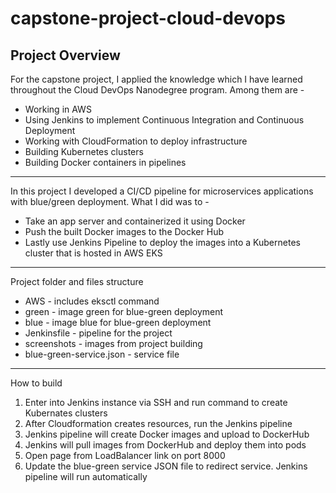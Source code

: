 # capstone-project-cloud-devops

<h2>Project Overview</h2>

<p> For the capstone project, I applied the knowledge which I have learned throughout the Cloud DevOps Nanodegree program. Among them are -</p>

<ul>
	<li>Working in AWS</li>
	<li>Using Jenkins to implement Continuous Integration and Continuous Deployment</li>
	<li>Working with CloudFormation to deploy infrastructure</li>
	<li>Building Kubernetes clusters</li>
	<li>Building Docker containers in pipelines</li>
</ul>

***

<p>In this project I developed a CI/CD pipeline for microservices applications with blue/green deployment. What I did was to -</p>

<ul>
	<li>Take an app server and containerized it using Docker</li>
	<li>Push the built Docker images to the Docker Hub</li>
	<li>Lastly use Jenkins Pipeline to deploy the images into a Kubernetes cluster that is hosted in AWS EKS</li>
</ul>

***

<p>Project folder and files structure</p>

<ul>
	<li>AWS - includes eksctl command</li>
	<li>green - image green for blue-green deployment</li>
	<li>blue - image blue for blue-green deployment</li>
	<li>Jenkinsfile - pipeline for the project</li>
	<li>screenshots - images from project building</li>
	<li>blue-green-service.json - service file</li>
</ul>

***

<p>How to build</p>

<ol type='1'>
	<li>Enter into Jenkins instance via SSH and run command to create Kubernates clusters</li>
	<li>After Cloudformation creates resources, run the Jenkins pipeline</li>
	<li>Jenkins pipeline will create Docker images and upload to DockerHub</li>
	<li>Jenkins will pull images from DockerHub and deploy them into pods</li>
	<li>Open page from LoadBalancer link on port 8000</li>
	<li>Update the blue-green service JSON file to redirect service. Jenkins pipeline will run automatically</li>
</ol>
